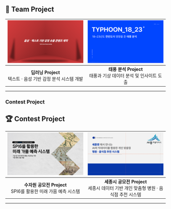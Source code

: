 ## 📂 Team Project  
| [<img src="딥러닝.png" width="387px" alt="딥러닝 프로젝트">](텍스트%2C%20음성%20감정%20딥러닝%20피피티.pdf) | [<img src="태풍.png" width="387px" alt="태풍 분석 프로젝트">](태풍%20분석.pdf) |  
|:---------------------------------------:|:---------------------------------------:|  
| **딥러닝 Project**<br>텍스트 · 음성 기반 감정 분석 시스템 개발 | **태풍 분석 Project**<br>태풍과 기상 데이터 분석 및 인사이트 도출 |


---

### Contest Project  
## 🏆 Contest Project  
| [<img src="수자원공모전1.png" width="387px" alt="수자원 공모전">](K_water%20최종%20공모전%20피피티.pdf) | [<img src="ppt1.png" width="387px" alt="세종시 공모전">](세종시%20공모전.pdf) |  
|:---------------------------------------:|:---------------------------------------:|  
| **수자원 공모전 Project**<br>SPI6를 활용한 미래 가뭄 예측 시스템 | **세종시 공모전 Project**<br>세종시 데이터 기반 개인 맞춤형 병원 · 음식점 추천 시스템 |


---

